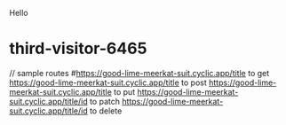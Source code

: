 Hello 
# third-visitor-6465
// sample routes
#https://good-lime-meerkat-suit.cyclic.app/title to get
https://good-lime-meerkat-suit.cyclic.app/title to post
https://good-lime-meerkat-suit.cyclic.app/title to put
https://good-lime-meerkat-suit.cyclic.app/title/id to patch
https://good-lime-meerkat-suit.cyclic.app/title/id to delete
